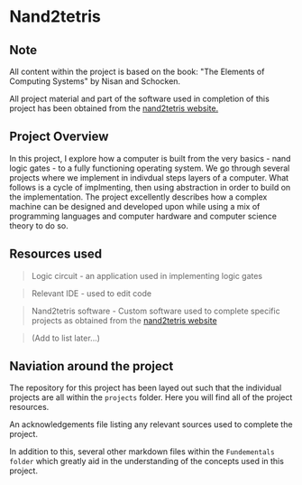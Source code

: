 # Nand2tetris #

## Note ##
All content within the project is based on the book: "The Elements of Computing Systems" by Nisan and Schocken. 

All project material and part of the software used in completion of this project has been obtained from the [nand2tetris website.](https://www.nand2tetris.org/)

## Project Overview ##
In this project, I explore how a computer is built from the very basics - nand logic gates - to a fully functioning operating system. We go through several projects where we implement in indivdual steps layers of a computer. What follows is a cycle of implmenting, then using abstraction in order to build on the implementation. The project excellently describes how a complex machine can be designed and developed upon while using a mix of programming languages and computer hardware and computer science theory to do so.

## Resources used ##
>Logic circuit - an application used in implementing logic gates

>Relevant IDE - used to edit code

> Nand2tetris software - Custom software used to complete specific projects as obtained from the [nand2tetris website](https://www.nand2tetris.org/)

>(Add to list later...)

## Naviation around the project ##

The repository for this project has been layed out such that the individual projects are all within the `projects` folder. Here you will find all of the project resources.

An acknowledgements file listing any relevant sources used to complete the project.

In addition to this, several other markdown files within the `Fundementals folder` which greatly aid in the understanding of the concepts used in this project.